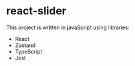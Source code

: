 # react-slider

This project is written in javaScript using libraries:

- React
- Zustand
- TypeScript
- Jest
